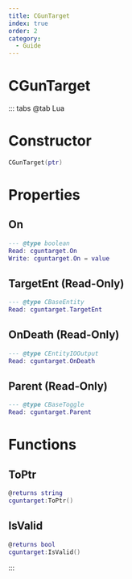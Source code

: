```yaml
---
title: CGunTarget
index: true
order: 2
category:
  - Guide
---
```


# CGunTarget

::: tabs
@tab Lua
# Constructor
```lua
CGunTarget(ptr)
```
# Properties
## On 
```lua
--- @type boolean
Read: cguntarget.On
Write: cguntarget.On = value
```
## TargetEnt (Read-Only)
```lua
--- @type CBaseEntity
Read: cguntarget.TargetEnt
```
## OnDeath (Read-Only)
```lua
--- @type CEntityIOOutput
Read: cguntarget.OnDeath
```
## Parent (Read-Only)
```lua
--- @type CBaseToggle
Read: cguntarget.Parent
```
# Functions
## ToPtr
```lua
@returns string
cguntarget:ToPtr()
```
## IsValid
```lua
@returns bool
cguntarget:IsValid()
```

:::